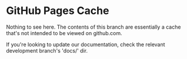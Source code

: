 # GitHub Pages Cache
  
Nothing to see here. The contents of this branch are essentially a cache that's not intended to be viewed on github.com.
  
If you're looking to update our documentation, check the relevant development branch's 'docs/' dir.
